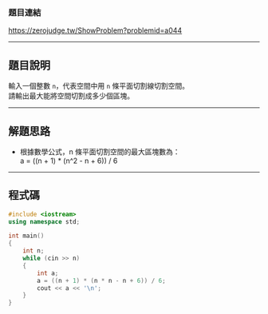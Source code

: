 ### 題目連結  
https://zerojudge.tw/ShowProblem?problemid=a044

---

## 題目說明  

輸入一個整數 `n`，代表空間中用 `n` 條平面切割線切割空間。  
請輸出最大能將空間切割成多少個區塊。

---

## 解題思路

- 根據數學公式，n 條平面切割空間的最大區塊數為：  
  a = ((n + 1) * (n^2 - n + 6)) / 6

---

## 程式碼  

```cpp
#include <iostream>
using namespace std;

int main()
{
    int n;
    while (cin >> n)
    {
        int a;
        a = ((n + 1) * (n * n - n + 6)) / 6;
        cout << a << '\n';
    }
}
